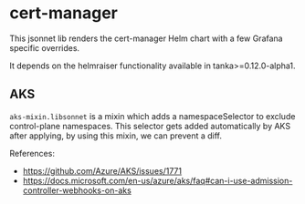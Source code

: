 # cert-manager

This jsonnet lib renders the cert-manager Helm chart with a few Grafana specific overrides.

It depends on the helmraiser functionality available in tanka>=0.12.0-alpha1.

## AKS

`aks-mixin.libsonnet` is a mixin which adds a namespaceSelector to exclude control-plane namespaces. This selector gets
added automatically by AKS after applying, by using this mixin, we can prevent a diff.

References:

* https://github.com/Azure/AKS/issues/1771
* https://docs.microsoft.com/en-us/azure/aks/faq#can-i-use-admission-controller-webhooks-on-aks

